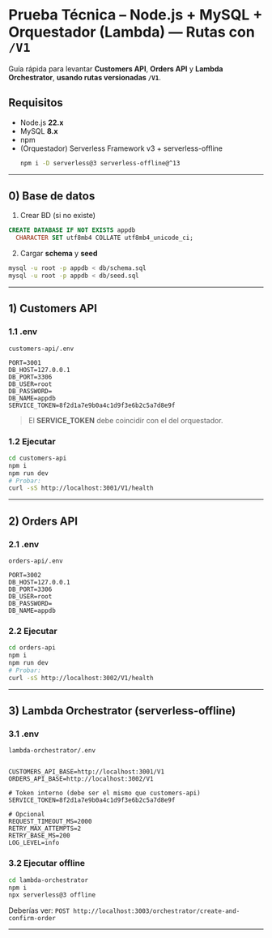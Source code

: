 # Prueba Técnica – Node.js + MySQL + Orquestador (Lambda) — **Rutas con `/V1`**

Guía rápida para levantar **Customers API**, **Orders API** y **Lambda Orchestrator**, **usando rutas versionadas `/V1`**.

## Requisitos
- Node.js **22.x**
- MySQL **8.x**
- npm
- (Orquestador) Serverless Framework v3 + serverless-offline
  ```bash
  npm i -D serverless@3 serverless-offline@^13
  ```

---


## 0) Base de datos

1) Crear BD (si no existe)
```sql
CREATE DATABASE IF NOT EXISTS appdb
  CHARACTER SET utf8mb4 COLLATE utf8mb4_unicode_ci;
```

2) Cargar **schema** y **seed**
```bash
mysql -u root -p appdb < db/schema.sql
mysql -u root -p appdb < db/seed.sql
```

---

## 1) Customers API

### 1.1 .env
`customers-api/.env`
```
PORT=3001
DB_HOST=127.0.0.1
DB_PORT=3306
DB_USER=root
DB_PASSWORD=
DB_NAME=appdb
SERVICE_TOKEN=8f2d1a7e9b0a4c1d9f3e6b2c5a7d8e9f
```
> El **SERVICE_TOKEN** debe coincidir con el del orquestador.

### 1.2 Ejecutar
```bash
cd customers-api
npm i
npm run dev
# Probar:
curl -sS http://localhost:3001/V1/health
```

---

## 2) Orders API

### 2.1 .env
`orders-api/.env`
```
PORT=3002
DB_HOST=127.0.0.1
DB_PORT=3306
DB_USER=root
DB_PASSWORD=
DB_NAME=appdb
```

### 2.2 Ejecutar
```bash
cd orders-api
npm i
npm run dev
# Probar:
curl -sS http://localhost:3002/V1/health
```

---

## 3) Lambda Orchestrator (serverless-offline)

### 3.1 .env
`lambda-orchestrator/.env`
```

CUSTOMERS_API_BASE=http://localhost:3001/V1
ORDERS_API_BASE=http://localhost:3002/V1

# Token interno (debe ser el mismo que customers-api)
SERVICE_TOKEN=8f2d1a7e9b0a4c1d9f3e6b2c5a7d8e9f

# Opcional
REQUEST_TIMEOUT_MS=2000
RETRY_MAX_ATTEMPTS=2
RETRY_BASE_MS=200
LOG_LEVEL=info
```

### 3.2 Ejecutar offline
```bash
cd lambda-orchestrator
npm i
npx serverless@3 offline
```
Deberías ver: `POST http://localhost:3003/orchestrator/create-and-confirm-order`

---

